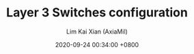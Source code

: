 ---
title: Layer 3 Switches configuration
author: Lim Kai Xian (AxiaMil)
date: 2020-09-24 00:34:00 +0800
categories: [Blogging, Tutorial]
tags: [autentication, tech, open-source]
toc: false
---